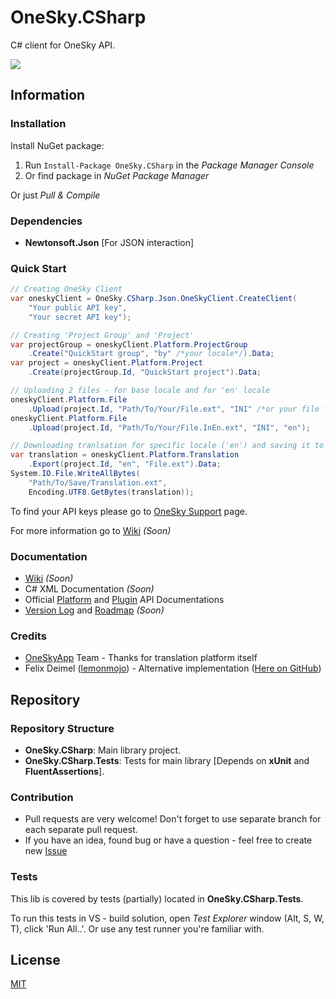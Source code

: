 # OneSky.CSharp #
C# client for OneSky API.

[<img src="https://img.shields.io/nuget/dt/OneSKy.CSharp.svg">](https://www.nuget.org/packages/OneSky.CSharp/)

## Information ##

### Installation ###
Install NuGet package:

1. Run `Install-Package OneSky.CSharp` in the _Package Manager Console_
2. Or find package in _NuGet Package Manager_

Or just _Pull & Compile_

### Dependencies ###
* **Newtonsoft.Json** [For JSON interaction]

### Quick Start ###
```csharp
// Creating OneSky Client
var oneskyClient = OneSky.CSharp.Json.OneSkyClient.CreateClient(
    "Your public API key",
    "Your secret API key");

// Creating 'Project Group' and 'Project'
var projectGroup = oneskyClient.Platform.ProjectGroup
    .Create("QuickStart group", "by" /*your locale*/).Data;
var project = oneskyClient.Platform.Project
    .Create(projectGroup.Id, "QuickStart project").Data;

// Uploading 2 files - for base locale and for 'en' locale
oneskyClient.Platform.File
    .Upload(project.Id, "Path/To/Your/File.ext", "INI" /*or your file format*/);
oneskyClient.Platform.File
    .Upload(project.Id, "Path/To/Your/File.InEn.ext", "INI", "en");

// Downloading tranlsation for specific locale ('en') and saving it to file
var translation = oneskyClient.Platform.Translation
    .Export(project.Id, "en", "File.ext").Data;
System.IO.File.WriteAllBytes(
    "Path/To/Save/Translation.ext",
    Encoding.UTF8.GetBytes(translation));
```
To find your API keys please go to [OneSky Support](http://support.oneskyapp.com/support/solutions/articles/89104-how-to-find-your-api-keys) page.

For more information go to [Wiki](https://github.com/QuadRatNewBy/OneSky-DotNet/wiki/Home) *(Soon)*

### Documentation ###
* [Wiki](https://github.com/QuadRatNewBy/OneSky-DotNet/wiki/Home) *(Soon)*
* C# XML Documentation *(Soon)*
* Official [Platform](https://github.com/onesky/api-documentation-platform) and [Plugin](https://github.com/onesky/api-documentation-plugin) API Documentations
* [Version Log]() and [Roadmap]() *(Soon)*

### Credits ###
* [OneSkyApp](http://www.oneskyapp.com/) Team - Thanks for translation platform itself  
* Felix Deimel ([lemonmojo](https://github.com/lemonmojo)) - Alternative implementation ([Here on GitHub](https://github.com/lemonmojo/OneSkyAppSharp))
 
## Repository ##

### Repository Structure ###

* **OneSky.CSharp**: Main library project.
* **OneSky.CSharp.Tests**: Tests for main library [Depends on **xUnit** and **FluentAssertions**].

### Contribution ###
* Pull requests are very welcome! Don't forget to use separate branch for each separate pull request.
* If you have an idea, found bug or have a question - feel free to create new [Issue](https://github.com/QuadRatNewBy/OneSky.CSharp/issues) 

### Tests ###
This lib is covered by tests (partially) located in **OneSky.CSharp.Tests**. 

To run this tests in VS - build solution, open *Test Explorer* window (Alt, S, W, T), click 'Run All..'. Or use any test runner you're familiar with.

## License ##
[MIT](LICENSE.md)
